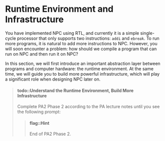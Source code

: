 <!-- # 运行时环境和基础设施

你已经用RTL实现NPC了, 目前它还是一个很简单的单周期处理器, 只支持`addi`和`ebreak`两条指令.
为了运行更多的程序, 接下来很自然地要为NPC添加更多的指令.
不过你很快就会遇到一个问题: 我们应该如何编译一个可以在NPC上运行的程序, 并将其放到NPC上运行呢?

在这一小节中, 我们将会先带大家了解程序和计算机硬件之间的一层重要的抽象: 运行时环境.
同时我们也会引导大家搭建更强大的基础设施, 它们将会在后续设计NPC的时候发挥强大的作用. -->
# Runtime Environment and Infrastructure

You have implemented NPC using RTL, and currently it is a simple single-cycle processor that only supports two instructions: `addi` and `ebreak`.
To run more programs, it is natural to add more instructions to NPC.
However, you will soon encounter a problem: how should we compile a program that can run on NPC and then run it on NPC?

In this section, we will first introduce an important abstraction layer between programs and computer hardware: the runtime environment.
At the same time, we will guide you to build more powerful infrastructure, which will play a significant role when designing NPC later on.

<!-- > #### todo::理解运行时环境, 搭建更多的基础设施 -->
<!-- > 根据PA讲义完成, PA2阶段2, 直到你看到如下提示框: -->
<!-- > > #### flag::温馨提示 -->
<!-- > > PA2阶段2到此结束. -->
> #### todo::Understand the Runtime Environment, Build More Infrastructure
> Complete PA2 Phase 2 according to the PA lecture notes until you see the following prompt:
> > #### flag::Hint
> > End of PA2 Phase 2.
